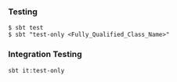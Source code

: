 ### Testing

```
$ sbt test
$ sbt "test-only <Fully_Qualified_Class_Name>"
```

### Integration Testing

```
sbt it:test-only
```
